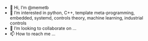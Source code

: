- 👋 Hi, I’m @memetb
- 👀 I’m interested in python, C++, template meta-programming, embedded, systemd, controls theory, machine learning, industrial controls
- 💞️ I’m looking to collaborate on ...
- 📫 How to reach me ...

<!---
memetb/memetb is a ✨ special ✨ repository because its `README.md` (this file) appears on your GitHub profile.
You can click the Preview link to take a look at your changes.
--->
